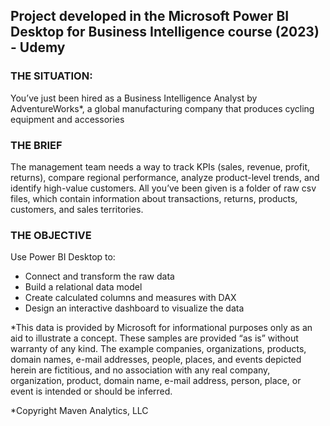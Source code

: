 ## Project developed in the Microsoft Power BI Desktop for Business Intelligence course (2023) - Udemy


### THE SITUATION: 
You’ve just been hired as a Business Intelligence Analyst by AdventureWorks*, a global manufacturing company that produces cycling equipment and accessories

### THE BRIEF
The management team needs a way to track KPIs (sales, revenue, profit, returns), compare regional performance, analyze product-level trends, and identify high-value customers.
All you’ve been given is a folder of raw csv files, which contain information about transactions, returns, products, customers, and sales territories.

### THE OBJECTIVE
Use Power BI Desktop to:
<ul>
  <li>Connect and transform the raw data</li>
  <li>Build a relational data model</li>
  <li>Create calculated columns and measures with DAX</li>
  <li>Design an interactive dashboard to visualize the data</li>
</ul>


*This data is provided by Microsoft for informational purposes only as an aid to illustrate a concept. These samples are provided “as is” without warranty of any kind. The example companies, organizations, products, domain names, e-mail addresses, people, places, and events depicted herein are fictitious, and no association with any real company, organization, product, domain name, e-mail address, person, place, or event is intended or should be inferred.


*Copyright Maven Analytics, LLC

